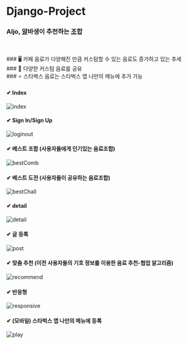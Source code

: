 Django-Project
===================
### Aljo, <u>알</u>바생이 추천하는 <u>조</u>합
<br>
<br>
### 🖥 카페 음료가 다양해진 만큼 커스텀할 수 있는 음료도 증가하고 있는 추세<br>
### 📱 다양한 커스텀 음료를 공유<br>
### ⭐ 스타벅스 음료는 스타벅스 앱 나만의 메뉴에 추가 가능<br>


#### ✔ Index<br>
![index](https://user-images.githubusercontent.com/64389162/118398791-27db5500-b695-11eb-9a64-729b0540b9ca.gif)
<br>

#### ✔ Sign In/Sign Up<br>
![loginout](https://user-images.githubusercontent.com/64389162/118398970-d8e1ef80-b695-11eb-903d-feab608fd4b4.gif)
<br>

#### ✔ 베스트 조합 (사용자들에게 인기있는 음료조합)<br>
![bestComb](https://user-images.githubusercontent.com/64389162/118398809-332e8080-b695-11eb-8147-faa2ff65ea02.gif)
<br>

#### ✔ 베스트 도전 (사용자들이 공유하는 음료조합)<br>
![bestChall](https://user-images.githubusercontent.com/64389162/118398819-3b86bb80-b695-11eb-9155-7c481a3a43f3.gif)
<br>

#### ✔ detail<br>
![detail](https://user-images.githubusercontent.com/64389162/118398841-49d4d780-b695-11eb-9ef1-c05c6d9fcc2d.gif)
<br>

#### ✔ 글 등록<br>
![post](https://user-images.githubusercontent.com/64389162/118398833-42adc980-b695-11eb-9360-fb19f4275149.gif)
<br>

#### ✔ 맞춤 추천 (이전 사용자들의 기호 정보를 이용한 음료 추천-협업 알고리즘)<br>
![recommend](https://user-images.githubusercontent.com/64389162/118398973-e008fd80-b695-11eb-85e3-3613956a67f0.gif)
<br>

#### ✔ 반응형<br>
![responsive](https://user-images.githubusercontent.com/64389162/118398976-e9926580-b695-11eb-87be-77edf8f67201.gif)
<br>

#### ✔ (모바일) 스타벅스 앱 나만의 메뉴에 등록
![play](https://user-images.githubusercontent.com/64389162/118400128-4d6b5d00-b69b-11eb-9610-892dea323a9d.gif)

